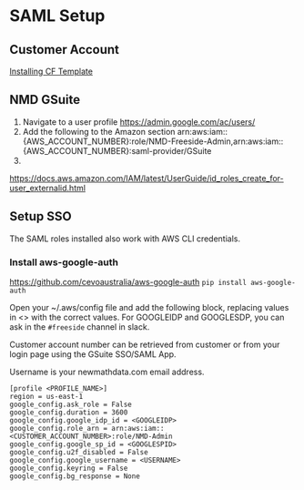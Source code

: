 # SAML Setup

## Customer Account

[Installing CF Template](https://github.com/New-Math-Data/cloudformation-setup-saml-gsuite/blob/main/CF_TEMPLATE_INSTALL.md)

## NMD GSuite

1. Navigate to a user profile
   https://admin.google.com/ac/users/
1. Add the following to the Amazon section
   arn:aws:iam::{AWS_ACCOUNT_NUMBER}:role/NMD-Freeside-Admin,arn:aws:iam::{AWS_ACCOUNT_NUMBER}:saml-provider/GSuite
1.

https://docs.aws.amazon.com/IAM/latest/UserGuide/id_roles_create_for-user_externalid.html

## Setup SSO

The SAML roles installed also work with AWS CLI credentials.

### Install aws-google-auth

https://github.com/cevoaustralia/aws-google-auth
`pip install aws-google-auth`

Open your ~/.aws/config file and add the following block, replacing values in <>
with the correct values. For GOOGLEIDP and GOOGLESDP, you can ask in the `#freeside` channel in slack.

Customer account number can be retrieved from customer or from your login page using the GSuite
SSO/SAML App.

Username is your newmathdata.com email address.

```
[profile <PROFILE_NAME>]
region = us-east-1
google_config.ask_role = False
google_config.duration = 3600
google_config.google_idp_id = <GOOGLEIDP>
google_config.role_arn = arn:aws:iam::<CUSTOMER_ACCOUNT_NUMBER>:role/NMD-Admin
google_config.google_sp_id = <GOOGLESPID>
google_config.u2f_disabled = False
google_config.google_username = <USERNAME>
google_config.keyring = False
google_config.bg_response = None
```
